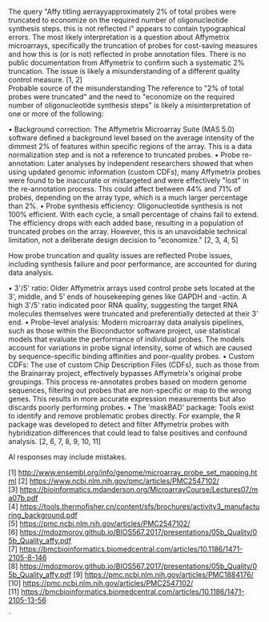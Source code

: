 The query "Affy titling aerrayyapproximately 2% of total probes were truncated to economize on the required number of oligonucleotide synthesis steps. this is not reflected i" appears to contain typographical errors. The most likely interpretation is a question about Affymetrix microarrays, specifically the truncation of probes for cost-saving measures and how this is (or is not) reflected in probe annotation files. There is no public documentation from Affymetrix to confirm such a systematic 2% truncation. The issue is likely a misunderstanding of a different quality control measure. [1, 2]  
Probable source of the misunderstanding 
The reference to "2% of total probes were truncated" and the need to "economize on the required number of oligonucleotide synthesis steps" is likely a misinterpretation of one or more of the following: 

• Background correction: The Affymetrix Microarray Suite (MAS 5.0) software defined a background level based on the average intensity of the dimmest 2% of features within specific regions of the array. This is a data normalization step and is not a reference to truncated probes. 
• Probe re-annotation: Later analyses by independent researchers showed that when using updated genomic information (custom CDFs), many Affymetrix probes were found to be inaccurate or mistargeted and were effectively "lost" in the re-annotation process. This could affect between 44% and 71% of probes, depending on the array type, which is a much larger percentage than 2%. 
• Probe synthesis efficiency: Oligonucleotide synthesis is not 100% efficient. With each cycle, a small percentage of chains fail to extend. The efficiency drops with each added base, resulting in a population of truncated probes on the array. However, this is an unavoidable technical limitation, not a deliberate design decision to "economize." [2, 3, 4, 5]  

How probe truncation and quality issues are reflected 
Probe issues, including synthesis failure and poor performance, are accounted for during data analysis. 

• 3'/5' ratio: Older Affymetrix arrays used control probe sets located at the 3', middle, and 5' ends of housekeeping genes like GAPDH and -actin. A high 3'/5' ratio indicated poor RNA quality, suggesting the target RNA molecules themselves were truncated and preferentially detected at their 3' end. 
• Probe-level analysis: Modern microarray data analysis pipelines, such as those within the Bioconductor software project, use statistical models that evaluate the performance of individual probes. The models account for variations in probe signal intensity, some of which are caused by sequence-specific binding affinities and poor-quality probes. 
• Custom CDFs: The use of custom Chip Description Files (CDFs), such as those from the Brainarray project, effectively bypasses Affymetrix's original probe groupings. This process re-annotates probes based on modern genome sequences, filtering out probes that are non-specific or map to the wrong genes. This results in more accurate expression measurements but also discards poorly performing probes. 
• The 'maskBAD' package: Tools exist to identify and remove problematic probes directly. For example, the  R package was developed to detect and filter Affymetrix probes with hybridization differences that could lead to false positives and confound analysis. [2, 6, 7, 8, 9, 10, 11]  

AI responses may include mistakes.

[1] http://www.ensembl.org/info/genome/microarray_probe_set_mapping.html
[2] https://www.ncbi.nlm.nih.gov/pmc/articles/PMC2547102/
[3] https://bioinformatics.mdanderson.org/MicroarrayCourse/Lectures07/ma07b.pdf
[4] https://tools.thermofisher.cn/content/sfs/brochures/activity3_manufacturing_background.pdf
[5] https://pmc.ncbi.nlm.nih.gov/articles/PMC2547102/
[6] https://mdozmorov.github.io/BIOS567.2017/presentations/05b_Quality/05b_Quality_affy.pdf
[7] https://bmcbioinformatics.biomedcentral.com/articles/10.1186/1471-2105-8-146
[8] https://mdozmorov.github.io/BIOS567.2017/presentations/05b_Quality/05b_Quality_affy.pdf
[9] https://pmc.ncbi.nlm.nih.gov/articles/PMC1884176/
[10] https://pmc.ncbi.nlm.nih.gov/articles/PMC2547102/
[11] https://bmcbioinformatics.biomedcentral.com/articles/10.1186/1471-2105-13-56

`
